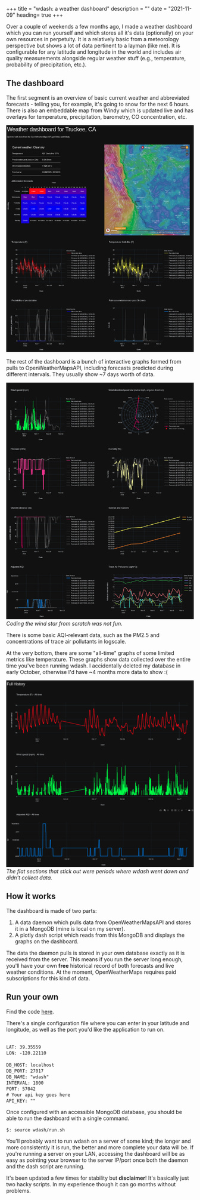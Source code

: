 +++
title = "wdash: a weather dashboard"
description = ""
date = "2021-11-09"
heading= true
+++


Over a couple of weekends a few months ago, I made a weather dashboard which you can run yourself and which stores all it's data (optionally) on your own 
resources in perpetuity. It is a relatively basic from a meteorology perspective
but shows a lot of data pertinent to a layman (like me). It is configurable for any latitude and longitude in the world and
includes air quality measurements alongside regular weather stuff (e.g., temperature, probability of precipitation, etc.).




## The dashboard

The first segment is an overview of basic current weather and abbreviated forecasts - telling you, for example, it's going to snow 
for the next 6 hours. There is also an embeddable map from Windy which is updated live and has overlays for temperature, precipitation,
barometry, CO concentration, etc. 

<img src="/wdashv1_1.png"></img>


The rest of the dashboard is a bunch of interactive graphs formed from pulls to OpenWeatherMapsAPI, including forecasts predicted during
different intervals. They usually show ~7 days worth of data. 


<img src="/wdashv1_2.png"></img>
_Coding the wind star from scratch was not fun_. 


There is some basic AQI-relevant data, such as the PM2.5 and concentrations of trace air pollutants in logscale.

At the very bottom, there are some "all-time" graphs of some limited metrics like temperature. These graphs show
data collected over the entire time you've been running wdash. I accidentally deleted my database in early October, 
otherwise I'd have ~4 months more data to show :(


<img src="/wdashv1_alltime.png"></img>
_The flat sections that stick out were periods where wdash went down and didn't collect data._



## How it works


The dashboard is made of two parts:


1. A data daemon which pulls data from OpenWeatherMapsAPI and stores it in a MongoDB (mine is local on my server). 
2. A plotly dash script which reads from this MongoDB and displays the graphs on the dashboard.


The data the daemon pulls is stored in your own database exactly as it is received from the server. This means if you
run the server long enough, you'll have your own **free** historical record of both forecasts and live weather conditions.
At the moment, OpenWeatherMaps requires paid subscriptions for this kind of data.


## Run your own

Find the code [here](https://github.com/ardunn/wdash).


There's a single configuration file where you can enter in your latitude and longitude, as well as the port you'd
like the application to run on. 


```

LAT: 39.35559
LON: -120.22110

DB_HOST: localhost
DB_PORT: 27017
DB_NAME: "wdash"
INTERVAL: 1800
PORT: 57042
# Your api key goes here
API_KEY: ""
```

Once configured with an accessible MongoDB database, you should be able to run the 
dashboard with a single command.

```
$: source wdash/run.sh
```


You'll probably want to run wdash on a server of some kind; the longer and more consistently it is run, the better
and more complete your data will be. If you're running a server on your LAN, accessing the dashboard
will be as easy as pointing your browser to the server IP/port once both the daemon and the dash script are running. 


It's been updated a few times for stability but **disclaimer**! It's basically just two hacky scripts. In my experience
though it can go months without problems. 